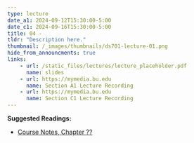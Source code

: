 ```yaml
---
type: lecture
date_a1: 2024-09-12T15:30:00-5:00
date_c1: 2024-09-16T15:30:00-5:00
title: 04 - 
tldr: "Description here."
thumbnail: /_images/thumbnails/ds701-lecture-01.png
hide_from_announcments: true
links: 
    - url: /static_files/lectures/lecture_placeholder.pdf
      name: slides
    - url: https://mymedia.bu.edu
      name: Section A1 Lecture Recording
    - url: https://mymedia.bu.edu
      name: Section C1 Lecture Recording
---
```


**Suggested Readings:**
- [Course Notes, Chapter ??](https://tools4ds.github.io/DS701-Course-Notes/)

